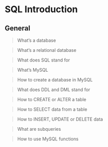 # SQL Introduction
## General

> What’s a database

> What’s a relational database

> What does SQL stand for

> What’s MySQL

> How to create a database in MySQL

> What does DDL and DML stand for

> How to CREATE or ALTER a table

> How to SELECT data from a table

> How to INSERT, UPDATE or DELETE data

> What are subqueries

> How to use MySQL functions
